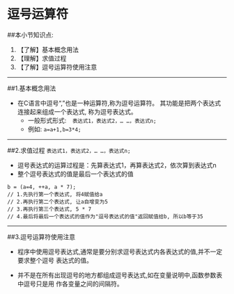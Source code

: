 # 逗号运算符
##本小节知识点:
1. 【了解】基本概念用法
2. 【理解】求值过程
3. 【了解】逗号运算符使用注意
---

##1.基本概念用法
- 在C语言中逗号“,”也是一种运算符,称为逗号运算符。 其功能是把两个表达式连接起来组成一个表达式, 称为逗号表达式。
    + 一般形式形式:　```表达式1，表达式2，… …，表达式n;```
    + 例如: ```a=a+1,b=3*4;```

---


##2.求值过程
```表达式1，表达式2，… …，表达式n;```
- 逗号表达式的运算过程是：先算表达式1，再算表达式2，依次算到表达式n
- 整个逗号表达式的值是最后一个表达式的值

```
b = (a=4, ++a, a * 7);
// 1.先执行第一个表达式, 将4赋值给a
// 2.再执行第二个表达式, 让a自增变为5
// 3.再执行第三个表达式, 5 * 7
// 4.最后将最后一个表达式的值作为"逗号表达式的值"返回赋值给b, 所以b等于35

```
---

##3.逗号运算符使用注意
- 程序中使用逗号表达式,通常是要分别求逗号表达式内各表达式的值,并不一定要求整个逗号 表达式的值。

- 并不是在所有出现逗号的地方都组成逗号表达式,如在变量说明中,函数参数表中逗号只是用 作各变量之间的间隔符。
